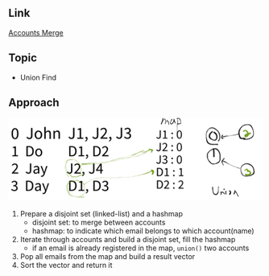 ## Link
[Accounts Merge](https://leetcode.com/problems/accounts-merge/)

## Topic
* Union Find

## Approach
![map-union](map-union.png)  
1. Prepare a disjoint set (linked-list) and a hashmap
    - disjoint set: to merge between accounts
    - hashmap: to indicate which email belongs to which account(name)
2. Iterate through accounts and build a disjoint set, fill the hashmap
    - if an email is already registered in the map, `union()` two accounts
3. Pop all emails from the map and build a result vector
4. Sort the vector and return it
